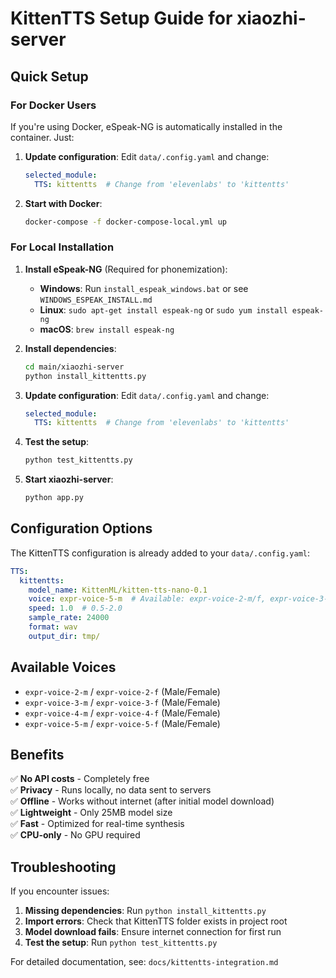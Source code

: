 # KittenTTS Setup Guide for xiaozhi-server

## Quick Setup

### For Docker Users
If you're using Docker, eSpeak-NG is automatically installed in the container. Just:

1. **Update configuration**:
   Edit `data/.config.yaml` and change:
   ```yaml
   selected_module:
     TTS: kittentts  # Change from 'elevenlabs' to 'kittentts'
   ```

2. **Start with Docker**:
   ```bash
   docker-compose -f docker-compose-local.yml up
   ```

### For Local Installation

1. **Install eSpeak-NG** (Required for phonemization):
   - **Windows**: Run `install_espeak_windows.bat` or see `WINDOWS_ESPEAK_INSTALL.md`
   - **Linux**: `sudo apt-get install espeak-ng` or `sudo yum install espeak-ng`
   - **macOS**: `brew install espeak-ng`

2. **Install dependencies**:
   ```bash
   cd main/xiaozhi-server
   python install_kittentts.py
   ```

3. **Update configuration**:
   Edit `data/.config.yaml` and change:
   ```yaml
   selected_module:
     TTS: kittentts  # Change from 'elevenlabs' to 'kittentts'
   ```

4. **Test the setup**:
   ```bash
   python test_kittentts.py
   ```

5. **Start xiaozhi-server**:
   ```bash
   python app.py
   ```

## Configuration Options

The KittenTTS configuration is already added to your `data/.config.yaml`:

```yaml
TTS:
  kittentts:
    model_name: KittenML/kitten-tts-nano-0.1
    voice: expr-voice-5-m  # Available: expr-voice-2-m/f, expr-voice-3-m/f, etc.
    speed: 1.0  # 0.5-2.0
    sample_rate: 24000
    format: wav
    output_dir: tmp/
```

## Available Voices

- `expr-voice-2-m` / `expr-voice-2-f` (Male/Female)
- `expr-voice-3-m` / `expr-voice-3-f` (Male/Female)  
- `expr-voice-4-m` / `expr-voice-4-f` (Male/Female)
- `expr-voice-5-m` / `expr-voice-5-f` (Male/Female)

## Benefits

✅ **No API costs** - Completely free  
✅ **Privacy** - Runs locally, no data sent to servers  
✅ **Offline** - Works without internet (after initial model download)  
✅ **Lightweight** - Only 25MB model size  
✅ **Fast** - Optimized for real-time synthesis  
✅ **CPU-only** - No GPU required  

## Troubleshooting

If you encounter issues:

1. **Missing dependencies**: Run `python install_kittentts.py`
2. **Import errors**: Check that KittenTTS folder exists in project root
3. **Model download fails**: Ensure internet connection for first run
4. **Test the setup**: Run `python test_kittentts.py`

For detailed documentation, see: `docs/kittentts-integration.md`